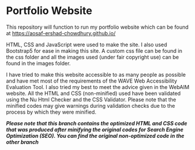 <h1>Portfolio Website</h1>

This repository will function to run my portfolio website which can be found at https://aosaf-ershad-chowdhury.github.io/

HTML, CSS and JavaScript were used to make the site. I also used Bootstrap5 for ease in making this site. A custom css file can be found in the css folder and all the images used (under fair copyright use) can be found in the images folder.

I have tried to make this website accessible to as many people as possible and have met most of the requirements of the WAVE Web Accessibility Evaluation Tool. I also tried my best to meet the advice given in the WebAIM website. All the HTML and CSS (non-minified) used have been validated using the Nu Html Checker and the CSS Validator. Please note that the minified codes may give warnings during validation checks due to the process by which they were minified.

***Please note that this branch contains the optimized HTML and CSS code that was produced after minifying the original codes for Search Engine Optimization (SEO). You can find the original non-optimized code in the other branch***


